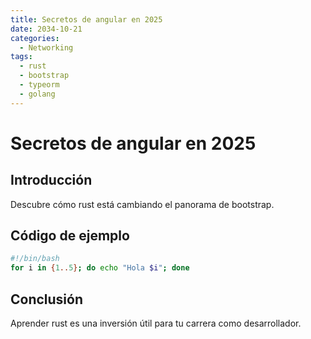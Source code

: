 ```yaml
---
title: Secretos de angular en 2025
date: 2034-10-21
categories:
  - Networking
tags:
  - rust
  - bootstrap
  - typeorm
  - golang
---
```


# Secretos de angular en 2025

## Introducción

Descubre cómo rust está cambiando el panorama de bootstrap.

## Código de ejemplo

```bash
#!/bin/bash
for i in {1..5}; do echo "Hola $i"; done
```

## Conclusión

Aprender rust es una inversión útil para tu carrera como desarrollador.
